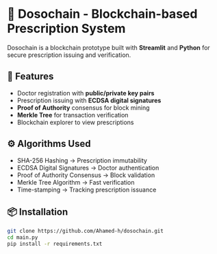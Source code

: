 
# 🏥 Dosochain - Blockchain-based Prescription System

Dosochain is a blockchain prototype built with **Streamlit** and **Python** for secure prescription issuing and verification.

## 🚀 Features
- Doctor registration with **public/private key pairs**
- Prescription issuing with **ECDSA digital signatures**
- **Proof of Authority** consensus for block mining
- **Merkle Tree** for transaction verification
- Blockchain explorer to view prescriptions

## ⚙️ Algorithms Used
- SHA-256 Hashing → Prescription immutability  
- ECDSA Digital Signatures → Doctor authentication  
- Proof of Authority Consensus → Block validation  
- Merkle Tree Algorithm → Fast verification  
- Time-stamping → Tracking prescription issuance  

## 📦 Installation
```bash
git clone https://github.com/Ahamed-h/dosochain.git
cd main.py
pip install -r requirements.txt
